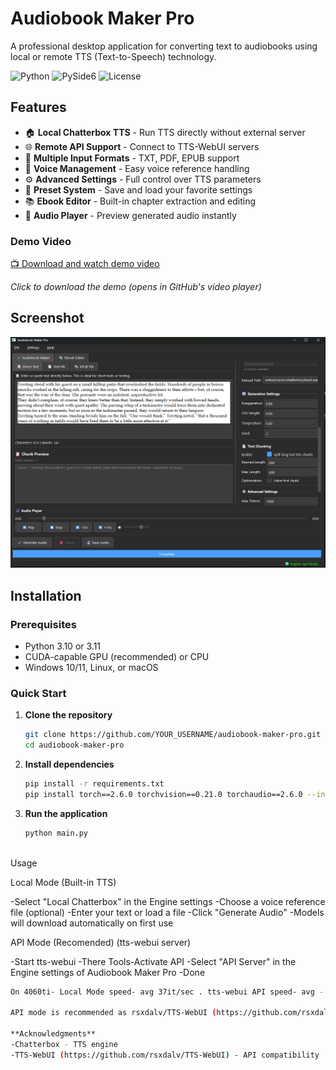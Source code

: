 # Audiobook Maker Pro

A professional desktop application for converting text to audiobooks using local or remote TTS (Text-to-Speech) technology.

![Python](https://img.shields.io/badge/python-3.10+-blue.svg)
![PySide6](https://img.shields.io/badge/PySide6-6.5+-green.svg)
![License](https://img.shields.io/badge/license-MIT-blue.svg)

## Features

- 🏠 **Local Chatterbox TTS** - Run TTS directly without external server
- 🌐 **Remote API Support** - Connect to TTS-WebUI servers
- 📁 **Multiple Input Formats** - TXT, PDF, EPUB support
- 🎤 **Voice Management** - Easy voice reference handling
- ⚙️ **Advanced Settings** - Full control over TTS parameters
- 💾 **Preset System** - Save and load your favorite settings
- 📚 **Ebook Editor** - Built-in chapter extraction and editing
- 🎵 **Audio Player** - Preview generated audio instantly

### Demo Video

[📺 Download and watch demo video](https://github.com/D3voz/audiobook-maker-pro/blob/main/media/videos/demo-basic.mp4)

*Click to download the demo (opens in GitHub's video player)*

## Screenshot

![Audiobook Maker Pro – Main UI](media/screenshots/Screenshot.png)

## Installation

### Prerequisites

- Python 3.10 or 3.11
- CUDA-capable GPU (recommended) or CPU
- Windows 10/11, Linux, or macOS

### Quick Start

1. **Clone the repository**
   ```bash
   git clone https://github.com/YOUR_USERNAME/audiobook-maker-pro.git
   cd audiobook-maker-pro
2. **Install dependencies**
   ```bash
   pip install -r requirements.txt
   pip install torch==2.6.0 torchvision==0.21.0 torchaudio==2.6.0 --index-url https://download.pytorch.org/whl/cu124

3. **Run the application**
   ```bash
   python main.py



Usage

Local Mode (Built-in TTS)

-Select "Local Chatterbox" in the Engine settings
-Choose a voice reference file (optional)
-Enter your text or load a file
-Click "Generate Audio"
-Models will download automatically on first use

API Mode (Recomended) (tts-webui server) 

-Start tts-webui
-There Tools-Activate API
-Select "API Server" in the Engine settings of Audiobook Maker Pro
-Done

```bash
On 4060ti- Local Mode speed- avg 37it/sec . tts-webui API speed- avg - 80it/sec

API mode is recommended as rsxdalv/TTS-WebUI (https://github.com/rsxdalv/TTS-WebUI) has 2x or more speed than my direct Local mode. 

**Acknowledgments**
-Chatterbox - TTS engine
-TTS-WebUI (https://github.com/rsxdalv/TTS-WebUI) - API compatibility